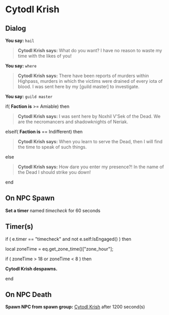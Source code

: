 # Cytodl Krish


## Dialog



**You say:** `hail`



>**Cytodl Krish says:** What do you want? I have no reason to waste my time with the likes of you!

**You say:** `where`



>**Cytodl Krish says:** There have been reports of murders within Highpass, murders in which the victims were drained of every iota of blood. I was sent here by my [guild master] to investigate.

**You say:** `guild master`



if( **Faction is** >= Amiable) then 



>**Cytodl Krish says:** I was sent here by Noxhil V'Sek of the Dead. We are the necromancers and shadowknights of Neriak.


elseif( **Faction is** == Indifferent) then



>**Cytodl Krish says:** When you learn to serve the Dead, then I will find the time to speak of such things.


else



>**Cytodl Krish says:** How dare you enter my presence?!  In the name of the Dead I should strike you down!


end



## On NPC Spawn

**Set a timer** named *timecheck* for 60 seconds


## Timer(s)

if ( e.timer == "timecheck" and not e.self:IsEngaged() ) then




local zoneTime = eq.get_zone_time()["zone_hour"];



if ( zoneTime > 18 or zoneTime < 8 ) then



**Cytodl Krish despawns.**

end



## On NPC Death

**Spawn NPC from spawn group:** [Cytodl Krish](/npc/336269) after 1200 second(s)